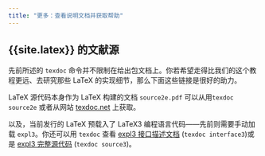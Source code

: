 ```yaml
---
title: "更多：查看说明文档并获取帮助"
---
```



## {{site.latex}} 的文献源

先前所述的 `texdoc` 命令并不限制在给出包文档上。你若希望走得比我们的这个教程更远、去研究那些 LaTeX 的实现细节，那么下面这些链接是很好的助力。

LaTeX 源代码本身作为 LaTeX 构建的文档 `source2e.pdf` 可以从用`texdoc source2e` 或者从网站 [texdoc.net](https://texdoc.net/pkg/source2e) 上获取。

以及，当前发行的 LaTeX 预载入了 LaTeX3 编程语言代码——先前则需要手动加载 `expl3`。你还可以用 `texdoc` 查看 [expl3 接口描述文档](http://texdoc.net/pkg/interface3) (`texdoc interface3`)或是 [expl3 完整源代码](http://texdoc.net/pkg/source3) (`texdoc source3`)。
